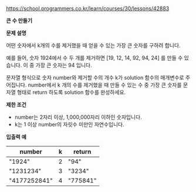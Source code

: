 https://school.programmers.co.kr/learn/courses/30/lessons/42883

**큰 수 만들기**

**문제 설명**

어떤 숫자에서 k개의 수를 제거했을 때 얻을 수 있는 가장 큰 숫자를 구하려 합니다.

예를 들어, 숫자 1924에서 수 두 개를 제거하면 [19, 12, 14, 92, 94, 24] 를 만들 수 있습니다. 이 중 가장 큰 숫자는 94 입니다.

문자열 형식으로 숫자 number와 제거할 수의 개수 k가 solution 함수의 매개변수로 주어집니다. number에서 k 개의 수를 제거했을 때 만들 수 있는 수 중 가장 큰 숫자를 문자열 형태로 return 하도록 solution 함수를 완성하세요.

**제한 조건**

- number는 2자리 이상, 1,000,000자리 이하인 숫자입니다.
- k는 1 이상 number의 자릿수 미만인 자연수입니다.

**입출력 예**

| number       | 	k  | 	return   |
|--------------|-----|-----------|
| "1924"       | 	2  | 	"94"     |
| "1231234"    | 	3  | 	"3234"   |
| "4177252841" | 	4  | 	"775841" |